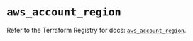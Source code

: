 # `aws_account_region`

Refer to the Terraform Registry for docs: [`aws_account_region`](https://registry.terraform.io/providers/hashicorp/aws/5.51.1/docs/resources/account_region).
